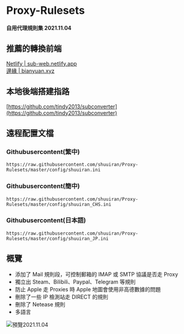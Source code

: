 # Proxy-Rulesets
**自用代理規則集 2021.11.04**  



## 推薦的轉換前端
[Netlify | sub-web.netlify.app](https://sub-web.netlify.app)     
[邊緣 | bianyuan.xyz](https://bianyuan.xyz)



## 本地後端搭建指路
[https://github.com/tindy2013/subconverter](https://github.com/tindy2013/subconverter)



## 遠程配置文檔
### Githubusercontent(繁中)
```
https://raw.githubusercontent.com/shuuiran/Proxy-Rulesets/master/config/shuuiran.ini
```
### Githubusercontent(簡中)
```
https://raw.githubusercontent.com/shuuiran/Proxy-Rulesets/master/config/shuuiran_CHS.ini
```
### Githubusercontent(日本語)
```
https://raw.githubusercontent.com/shuuiran/Proxy-Rulesets/master/config/shuuiran_JP.ini
```


## 概覽
 - 添加了 Mail 規則段，可控制郵箱的 IMAP 或 SMTP 協議是否走 Proxy 
 - 獨立出 Steam、Bilibili、Paypal、Telegram 等規則  
 - 防止 Apple 走 Proxies 時 Apple 地圖會使用非高德數據的問題  
 - 刪除了一些 IP 檢測站走 DIRECT 的規則  
 - 刪除了 Netease 規則  
 - 多語言

![預覽2021.11.04](https://raw.githubusercontent.com/shuuiran/Proxy-Rulesets/master/Image/プレビュー2022.06.21.png)
